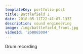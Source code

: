 ```yaml
---
templateKey: portfolio-post
title: Battlefield 1
date: 2018-05-11T22:41:07.133Z
description: sound engineering
image: /img/battlefield_front.jpg
videoId: '268065004'
---
```

Drum recording

